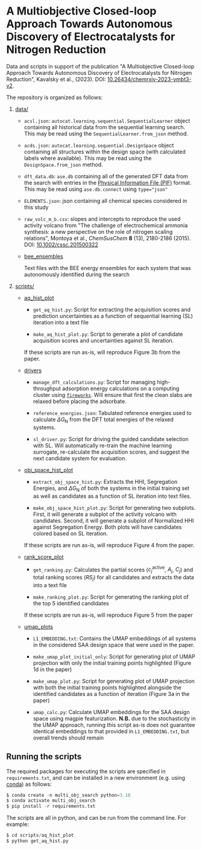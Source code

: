 # A Multiobjective Closed-loop Approach Towards Autonomous Discovery of Electrocatalysts for Nitrogen Reduction

Data and scripts in support of the publication "A Multiobjective Closed-loop Approach Towards Autonomous Discovery of Electrocatalysts for Nitrogen Reduction", Kavalsky et al., (2023). DOI: [10.26434/chemrxiv-2023-vmbt3-v2](https://doi.org/10.26434/chemrxiv-2023-vmbt3-v2).

The repository is organized as follows:

1. [data/](data)

    * `acsl.json`: `autocat.learning.sequential.SequentialLearner` object containing all historical data from the sequential learning search. This may be read using the `SequentialLearner.from_json` method.

    * `acds.json`: `autocat.learning.sequential.DesignSpace` object containing all structures within the design space (with calculated labels where available). This may be read using the `DesignSpace.from_json` method.

    * `dft_data.db`: `ase.db` containing all of the generated DFT data from the search with entries in the [Physical Information File (PIF)](https://citrineinformatics.github.io/pif-documentation) format. This may be read using `ase.db.connect` using `type="json"`

    * `ELEMENTS.json`: json containing all chemical species considered in this study

    * `raw_volc_m_b.csv`: slopes and intercepts to reproduce the used activity volcano from "The challenge of electrochemical ammonia synthesis: a new perspective on the role of nitrogen scaling relations", Montoya et al., *ChemSusChem* **8** (13), 2180-2186 (2015). DOI: [10.1002/cssc.201500322](https://doi.org/10.1002/cssc.201500322)

    * [bee\_ensembles](data/bee_ensembles/)

        Text files with the BEE energy ensembles for each system that was autonomously identified during the search


2. [scripts/](scripts)

    * [aq\_hist\_plot](scripts/aq_hist_plot/)

        * `get_aq_hist.py`: Script for extracting the acquisition scores and prediction uncertainties as a function of sequential learning (SL) iteration into a text file

        * `make_aq_hist_plot.py`: Script to generate a plot of candidate acquisition scores and uncertainties against SL iteration.

        If these scripts are run as-is, will reproduce Figure 3b from the paper.

    * [drivers](scripts/drivers/)

        * `manage_dft_calculations.py`: Script for managing high-throughput adsorption energy calculations on a computing cluster using [`fireworks`](https://materialsproject.github.io/fireworks/). Will ensure that first the clean slabs are relaxed before placing the adsorbate.

        * `reference_energies.json`: Tabulated reference energies used to calculate $\Delta G_{\mathrm{N}}$ from the DFT total energies of the relaxed systems.

        * `sl_driver.py`: Script for driving the guided candidate selection with SL. Will automatically re-train the machine learning surrogate, re-calculate the acquisition scores, and suggest the next candidate system for evaluation.

    * [obj_space_hist_plot](scripts/obj_space_hist_plot/)

        * `extract_obj_space_hist.py`: Extracts the HHI, Segregation Energies, and $\Delta G_{\mathrm{N}}$ of both the systems in the initial training set as well as candidates as a function of SL iteration into text files.

        * `make_obj_space_hist_plot.py`: Script for generating two subplots. First, it will generate a subplot of the activity volcano with candidates. Second, it will generate a subplot of Normalized HHI against Segregation Energy. Both plots will have candidates colored based on SL iteration.

        If these scripts are run as-is, will reproduce Figure 4 from the paper.

    * [rank_score_plot](scripts/rank_score_plot/)

        * `get_ranking.py`: Calculates the partial scores ($c_j^{\mathrm{active}}$, $A_j$, $C_j$) and total ranking scores ($RS_j$) for all candidates and extracts the data into a text file

        * `make_ranking_plot.py`: Script for generating the ranking plot of the top 5 identified candidates

        If these scripts are run as-is, will reproduce Figure 5 from the paper

    * [umap\_plots](scripts/umap_plots/)

        * `L1_EMBEDDING.txt`: Contains the UMAP embeddings of all systems in the considered SAA design space that were used in the paper.

        * `make_umap_plot_initial_only`: Script for generating plot of UMAP projection with only the initial training points highlighted (Figure 1d in the paper)

        * `make_umap_plot.py`: Script for generating plot of UMAP projection with both the initial training points highlighted alongside the identified candidates as a function of iteration (Figure 3a in the paper)

        * `umap_calc.py`: Calculate UMAP embeddings for the SAA design space using magpie featurization. **N.B.** due to the stochasticity in the UMAP approach, running this script as-is does not guarantee identical embeddings to that provided in `L1_EMBEDDING.txt`, but overall trends should remain


## Running the scripts

The required packages for executing the scripts are specified in `requirements.txt`,
and can be installed in a new environment (e.g. using
[conda](https://docs.conda.io/projects/conda/en/latest/index.html))
as follows:

```py
$ conda create -n multi_obj_search python=3.10
$ conda activate multi_obj_search
$ pip install -r requirements.txt
```

The scripts are all in python, and can be run from the command line. For example:
```py
$ cd scripts/aq_hist_plot
$ python get_aq_hist.py
```
